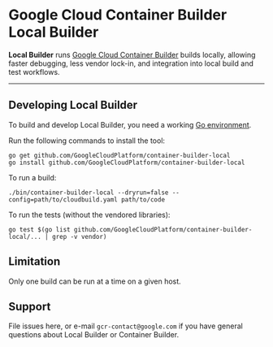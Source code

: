 # Google Cloud Container Builder Local Builder

**Local Builder** runs [Google Cloud Container Builder] builds locally, allowing faster debugging, less vendor lock-in,
and integration into local build and test workflows.

----

## Developing Local Builder

To build and develop Local Builder, you need a working [Go environment].

Run the following commands to install the tool:

```
go get github.com/GoogleCloudPlatform/container-builder-local
go install github.com/GoogleCloudPlatform/container-builder-local
```

To run a build:
```
./bin/container-builder-local --dryrun=false --config=path/to/cloudbuild.yaml path/to/code
```

To run the tests (without the vendored libraries):
```
go test $(go list github.com/GoogleCloudPlatform/container-builder-local/... | grep -v vendor)
```

## Limitation

Only one build can be run at a time on a given host.

## Support

File issues here, or e-mail `gcr-contact@google.com` if you have general
questions about Local Builder or Container Builder.

[Google Cloud Container Builder]: http://cloud.google.com/container-builder/
[Go environment]: https://golang.org/doc/install
